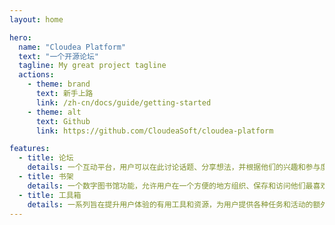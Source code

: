 ```yaml
---
layout: home

hero:
  name: "Cloudea Platform"
  text: "一个开源论坛"
  tagline: My great project tagline
  actions:
    - theme: brand
      text: 新手上路
      link: /zh-cn/docs/guide/getting-started
    - theme: alt
      text: Github
      link: https://github.com/CloudeaSoft/cloudea-platform

features:
  - title: 论坛
    details: 一个互动平台，用户可以在此讨论话题、分享想法，并根据他们的兴趣和参与度接收个性化推荐。
  - title: 书架
    details: 一个数字图书馆功能，允许用户在一个方便的地方组织、保存和访问他们最喜欢的书籍、文章和其他阅读材料。
  - title: 工具箱
    details: 一系列旨在提升用户体验的有用工具和资源，为用户提供各种任务和活动的额外功能和帮助。
---
```

